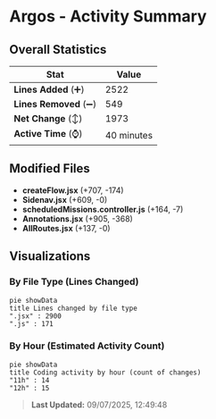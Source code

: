 # Argos - Activity Summary 

## Overall Statistics

| Stat                   | Value                                                             |
| ---------------------- | ----------------------------------------------------------------- |
| **Lines Added** (➕)   | 2522                                          |
| **Lines Removed** (➖) | 549                                        |
| **Net Change** (↕)    | 1973                |
| **Active Time** (⌚)   | 40 minutes |


## Modified Files
- **createFlow.jsx** (+707, -174)
- **Sidenav.jsx** (+609, -0)
- **scheduledMissions.controller.js** (+164, -7)
- **Annotations.jsx** (+905, -368)
- **AllRoutes.jsx** (+137, -0)

## Visualizations

### By File Type (Lines Changed)

```mermaid
pie showData
title Lines changed by file type
".jsx" : 2900
".js" : 171
```

### By Hour (Estimated Activity Count)

```mermaid
pie showData
title Coding activity by hour (count of changes)
"11h" : 14
"12h" : 15
```


> **Last Updated:** 09/07/2025, 12:49:48